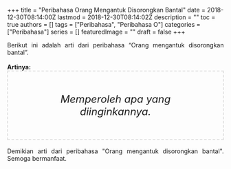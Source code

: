 +++
title = "Peribahasa Orang Mengantuk Disorongkan Bantal"
date = 2018-12-30T08:14:00Z
lastmod = 2018-12-30T08:14:02Z
description = ""
toc = true
authors = []
tags = ["Peribahasa", "Peribahasa O"]
categories = ["Peribahasa"]
series = []
featuredImage = ""
draft = false
+++

<div dir="ltr" style="text-align: left;" trbidi="on"><div style="text-align: justify;">Berikut ini adalah arti dari peribahasa “Orang mengantuk disorongkan bantal”.</div><br /><div style="text-align: justify;"><b>Artinya:</b></div><div style="border: 2px dashed #ddd; font-size: 24px; height: auto; margin: 0 auto; padding: 50px; text-align: center; width: auto;"><i>Memperoleh apa yang diinginkannya.</i></div><div style="text-align: justify;"><br /></div><div style="text-align: justify;">Demikian arti dari peribahasa "Orang mengantuk disorongkan bantal". Semoga bermanfaat. </div></div>

